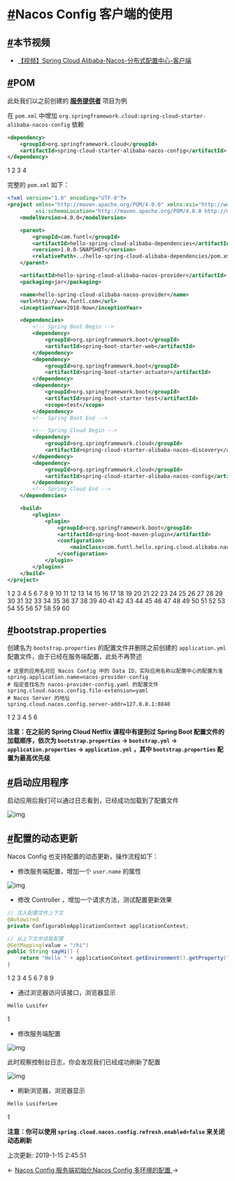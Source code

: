 # [#](https://funtl.com/zh/spring-cloud-alibaba/Nacos-Config-客户端的使用.html#nacos-config-客户端的使用)Nacos Config 客户端的使用

## [#](https://funtl.com/zh/spring-cloud-alibaba/Nacos-Config-客户端的使用.html#本节视频)本节视频

- [【视频】Spring Cloud Alibaba-Nacos-分布式配置中心-客户端](https://www.bilibili.com/video/av40734966/)

## [#](https://funtl.com/zh/spring-cloud-alibaba/Nacos-Config-客户端的使用.html#pom)POM

此处我们以之前创建的 [**服务提供者**](https://funtl.com/zh/spring-cloud-alibaba/创建服务提供者.html#创建服务提供者) 项目为例

在 `pom.xml` 中增加 `org.springframework.cloud:spring-cloud-starter-alibaba-nacos-config` 依赖

```xml
<dependency>
    <groupId>org.springframework.cloud</groupId>
    <artifactId>spring-cloud-starter-alibaba-nacos-config</artifactId>
</dependency>
```

1
2
3
4

完整的 `pom.xml` 如下：

```xml
<?xml version="1.0" encoding="UTF-8"?>
<project xmlns="http://maven.apache.org/POM/4.0.0" xmlns:xsi="http://www.w3.org/2001/XMLSchema-instance"
         xsi:schemaLocation="http://maven.apache.org/POM/4.0.0 http://maven.apache.org/xsd/maven-4.0.0.xsd">
    <modelVersion>4.0.0</modelVersion>

    <parent>
        <groupId>com.funtl</groupId>
        <artifactId>hello-spring-cloud-alibaba-dependencies</artifactId>
        <version>1.0.0-SNAPSHOT</version>
        <relativePath>../hello-spring-cloud-alibaba-dependencies/pom.xml</relativePath>
    </parent>

    <artifactId>hello-spring-cloud-alibaba-nacos-provider</artifactId>
    <packaging>jar</packaging>

    <name>hello-spring-cloud-alibaba-nacos-provider</name>
    <url>http://www.funtl.com</url>
    <inceptionYear>2018-Now</inceptionYear>

    <dependencies>
        <!-- Spring Boot Begin -->
        <dependency>
            <groupId>org.springframework.boot</groupId>
            <artifactId>spring-boot-starter-web</artifactId>
        </dependency>
        <dependency>
            <groupId>org.springframework.boot</groupId>
            <artifactId>spring-boot-starter-actuator</artifactId>
        </dependency>
        <dependency>
            <groupId>org.springframework.boot</groupId>
            <artifactId>spring-boot-starter-test</artifactId>
            <scope>test</scope>
        </dependency>
        <!-- Spring Boot End -->

        <!-- Spring Cloud Begin -->
        <dependency>
            <groupId>org.springframework.cloud</groupId>
            <artifactId>spring-cloud-starter-alibaba-nacos-discovery</artifactId>
        </dependency>
        <dependency>
            <groupId>org.springframework.cloud</groupId>
            <artifactId>spring-cloud-starter-alibaba-nacos-config</artifactId>
        </dependency>
        <!-- Spring Cloud End -->
    </dependencies>

    <build>
        <plugins>
            <plugin>
                <groupId>org.springframework.boot</groupId>
                <artifactId>spring-boot-maven-plugin</artifactId>
                <configuration>
                    <mainClass>com.funtl.hello.spring.cloud.alibaba.nacos.provider.NacosProviderApplication</mainClass>
                </configuration>
            </plugin>
        </plugins>
    </build>
</project>
```

1
2
3
4
5
6
7
8
9
10
11
12
13
14
15
16
17
18
19
20
21
22
23
24
25
26
27
28
29
30
31
32
33
34
35
36
37
38
39
40
41
42
43
44
45
46
47
48
49
50
51
52
53
54
55
56
57
58
59
60

## [#](https://funtl.com/zh/spring-cloud-alibaba/Nacos-Config-客户端的使用.html#bootstrap-properties)bootstrap.properties

创建名为 `bootstrap.properties` 的配置文件并删除之前创建的 `application.yml` 配置文件，由于已经在服务端配置，此处不再赘述

```properties
# 这里的应用名对应 Nacos Config 中的 Data ID，实际应用名称以配置中心的配置为准
spring.application.name=nacos-provider-config
# 指定查找名为 nacos-provider-config.yaml 的配置文件
spring.cloud.nacos.config.file-extension=yaml
# Nacos Server 的地址
spring.cloud.nacos.config.server-addr=127.0.0.1:8848
```

1
2
3
4
5
6

**注意：在之前的 Spring Cloud Netflix 课程中有提到过 Spring Boot 配置文件的加载顺序，依次为 `bootstrap.properties` -> `bootstrap.yml` -> `application.properties` -> `application.yml` ，其中 `bootstrap.properties` 配置为最高优先级**

## [#](https://funtl.com/zh/spring-cloud-alibaba/Nacos-Config-客户端的使用.html#启动应用程序)启动应用程序

启动应用后我们可以通过日志看到，已经成功加载到了配置文件

![img](https://funtl.com/assets1/Lusifer_20190111034112.png)

## [#](https://funtl.com/zh/spring-cloud-alibaba/Nacos-Config-客户端的使用.html#配置的动态更新)配置的动态更新

Nacos Config 也支持配置的动态更新，操作流程如下：

- 修改服务端配置，增加一个 `user.name` 的属性

![img](https://funtl.com/assets1/Lusifer_20190111034847.png)

- 修改 Controller ，增加一个请求方法，测试配置更新效果

```java
// 注入配置文件上下文
@Autowired
private ConfigurableApplicationContext applicationContext;

// 从上下文中读取配置
@GetMapping(value = "/hi")
public String sayHi() {
    return "Hello " + applicationContext.getEnvironment().getProperty("user.name");
}
```

1
2
3
4
5
6
7
8
9

- 通过浏览器访问该接口，浏览器显示

```html
Hello Lusifer
```

1

- 修改服务端配置

![img](https://funtl.com/assets1/Lusifer_20190111035618.png)

此时观察控制台日志，你会发现我们已经成功刷新了配置

![img](https://funtl.com/assets1/Lusifer_20190111035725.png)

- 刷新浏览器，浏览器显示

```html
Hello LusiferLee
```

1

**注意：你可以使用 `spring.cloud.nacos.config.refresh.enabled=false` 来关闭动态刷新**

上次更新: 2019-1-15 2:45:51

← [Nacos Config 服务端初始化](https://funtl.com/zh/spring-cloud-alibaba/Nacos-Config-服务端初始化.html)[Nacos Config 多环境的配置 ](https://funtl.com/zh/spring-cloud-alibaba/Nacos-Config-多环境的配置.html)→